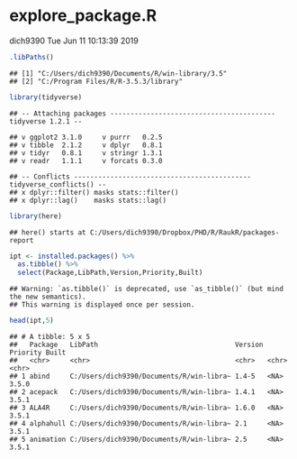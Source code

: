 explore\_package.R
================
dich9390
Tue Jun 11 10:13:39 2019

``` r
.libPaths()
```

    ## [1] "C:/Users/dich9390/Documents/R/win-library/3.5"
    ## [2] "C:/Program Files/R/R-3.5.3/library"

``` r
library(tidyverse)
```

    ## -- Attaching packages ----------------------------------------- tidyverse 1.2.1 --

    ## v ggplot2 3.1.0     v purrr   0.2.5
    ## v tibble  2.1.2     v dplyr   0.8.1
    ## v tidyr   0.8.1     v stringr 1.3.1
    ## v readr   1.1.1     v forcats 0.3.0

    ## -- Conflicts -------------------------------------------- tidyverse_conflicts() --
    ## x dplyr::filter() masks stats::filter()
    ## x dplyr::lag()    masks stats::lag()

``` r
library(here)
```

    ## here() starts at C:/Users/dich9390/Dropbox/PHD/R/RaukR/packages-report

``` r
ipt <- installed.packages() %>% 
  as.tibble() %>% 
  select(Package,LibPath,Version,Priority,Built)
```

    ## Warning: `as.tibble()` is deprecated, use `as_tibble()` (but mind the new semantics).
    ## This warning is displayed once per session.

``` r
head(ipt,5)
```

    ## # A tibble: 5 x 5
    ##   Package   LibPath                                  Version Priority Built
    ##   <chr>     <chr>                                    <chr>   <chr>    <chr>
    ## 1 abind     C:/Users/dich9390/Documents/R/win-libra~ 1.4-5   <NA>     3.5.0
    ## 2 acepack   C:/Users/dich9390/Documents/R/win-libra~ 1.4.1   <NA>     3.5.1
    ## 3 ALA4R     C:/Users/dich9390/Documents/R/win-libra~ 1.6.0   <NA>     3.5.1
    ## 4 alphahull C:/Users/dich9390/Documents/R/win-libra~ 2.1     <NA>     3.5.1
    ## 5 animation C:/Users/dich9390/Documents/R/win-libra~ 2.5     <NA>     3.5.1
